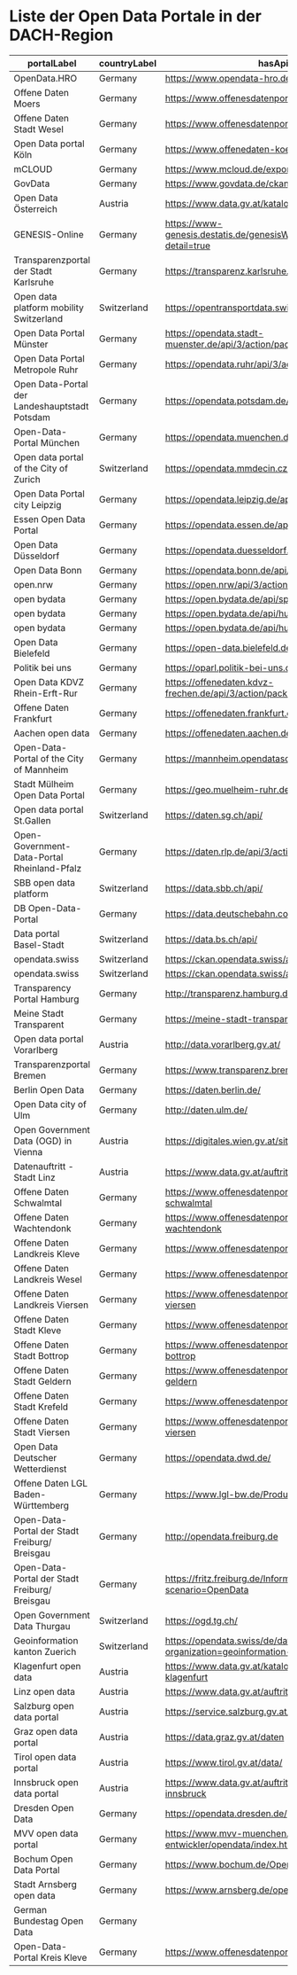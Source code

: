 # Liste der Open Data Portale in der DACH-Region

| **portalLabel** | **countryLabel** | **hasApiEndpoint** | **website** |
|---|---|---|---|
| OpenData.HRO | Germany | https://www.opendata-hro.de/api/3/action/package_list | https://www.opendata-hro.de/ |
| Offene Daten Moers | Germany | https://www.offenesdatenportal.de/api/3/action/package_list | https://www.offenesdatenportal.de/organization/moers |
| Offene Daten Stadt Wesel | Germany | https://www.offenesdatenportal.de/api/3/action/package_list | https://www.offenesdatenportal.de/organization/stadt-wesel |
| Open Data portal Köln | Germany | https://www.offenedaten-koeln.de/api/3/action/package_list | https://www.offenedaten-koeln.de/ |
| mCLOUD | Germany | https://www.mcloud.de/export/datasets | https://www.mcloud.de |
| GovData | Germany | https://www.govdata.de/ckan/api/3/ | https://www.govdata.de/ |
| Open Data Österreich | Austria | https://www.data.gv.at/katalog/api/3/action/package_list | https://www.data.gv.at/ |
| GENESIS-Online | Germany | https://www-genesis.destatis.de/genesisWS/rest/2020/application.wadl?detail=true | https://www-genesis.destatis.de/ |
| Transparenzportal der Stadt Karlsruhe | Germany | https://transparenz.karlsruhe.de/api/3/action/package_list | https://transparenz.karlsruhe.de/ |
| Open data platform mobility Switzerland | Switzerland | https://opentransportdata.swiss/api/3/ | https://opentransportdata.swiss |
| Open Data Portal Münster | Germany | https://opendata.stadt-muenster.de/api/3/action/package_list | https://opendata.stadt-muenster.de |
| Open Data Portal Metropole Ruhr | Germany | https://opendata.ruhr/api/3/action/package_list |  |
| Open Data-Portal der Landeshauptstadt Potsdam | Germany | https://opendata.potsdam.de/api/ | https://opendata.potsdam.de/pages/home/ |
| Open-Data-Portal München | Germany | https://opendata.muenchen.de/api/3/action/package_list | https://opendata.muenchen.de |
| Open data portal of the City of Zurich | Switzerland | https://opendata.mmdecin.cz/api/3/action/package_list | https://data.stadt-zuerich.ch/ |
| Open Data Portal city Leipzig | Germany | https://opendata.leipzig.de/api/3/action/package_list | https://opendata.leipzig.de/ |
| Essen Open Data Portal | Germany | https://opendata.essen.de/api/3/action/package_list | https://opendata.essen.de/ |
| Open Data Düsseldorf | Germany | https://opendata.duesseldorf.de/api/3/action/package_list | https://opendata.duesseldorf.de |
| Open Data Bonn | Germany | https://opendata.bonn.de/api/3/action/package_list | https://opendata.bonn.de/ |
| open.nrw | Germany | https://open.nrw/api/3/action/package_list | https://open.nrw/ |
| open bydata | Germany | https://open.bydata.de/api/sparql | https://open.bydata.de |
| open bydata | Germany | https://open.bydata.de/api/hub/search/ | https://open.bydata.de |
| open bydata | Germany | https://open.bydata.de/api/hub/repo/ | https://open.bydata.de |
| Open Data Bielefeld | Germany | https://open-data.bielefeld.de/api/3/action/package_list | https://open-data.bielefeld.de/ |
| Politik bei uns | Germany | https://oparl.politik-bei-uns.de/system | https://politik-bei-uns.de/ |
| Open Data KDVZ Rhein-Erft-Rur | Germany | https://offenedaten.kdvz-frechen.de/api/3/action/package_list | https://offenedaten.kdvz-frechen.de/ |
| Offene Daten Frankfurt | Germany | https://offenedaten.frankfurt.de/api/3/action/package_list | https://offenedaten.frankfurt.de/ |
| Aachen open data | Germany | https://offenedaten.aachen.de/api/3/action/package_list | https://offenedaten.aachen.de/ |
| Open-Data-Portal of the City of Mannheim | Germany | https://mannheim.opendatasoft.com/api/ | https://opendata.mannheim.de/ |
| Stadt Mülheim Open Data Portal | Germany | https://geo.muelheim-ruhr.de/api/3/action/package_list | https://geo.muelheim-ruhr.de/open-data/13819 |
| Open data portal St.Gallen | Switzerland | https://daten.sg.ch/api/ | https://daten.sg.ch |
| Open-Government-Data-Portal Rheinland-Pfalz | Germany | https://daten.rlp.de/api/3/action/package_list | https://daten.rlp.de/ |
| SBB open data platform | Switzerland | https://data.sbb.ch/api/ | https://data.sbb.ch |
| DB Open-Data-Portal | Germany | https://data.deutschebahn.com/api/3/action/package_list | https://data.deutschebahn.com/ |
| Data portal Basel-Stadt | Switzerland | https://data.bs.ch/api/ | https://data.bs.ch |
| opendata.swiss | Switzerland | https://ckan.opendata.swiss/api/3/action/package_list | https://opendata.swiss |
| opendata.swiss | Switzerland | https://ckan.opendata.swiss/api/3/action/package_list | https://opendata.swiss/en/ |
| Transparency Portal Hamburg | Germany | http://transparenz.hamburg.de/ |  |
| Meine Stadt Transparent | Germany | https://meine-stadt-transparent.de |  |
| Open data portal Vorarlberg | Austria | http://data.vorarlberg.gv.at/ |  |
| Transparenzportal Bremen | Germany | https://www.transparenz.bremen.de/ |  |
| Berlin Open Data | Germany | https://daten.berlin.de/ |  |
| Open Data city of Ulm | Germany | http://daten.ulm.de/ |  |
| Open Government Data (OGD) in Vienna | Austria | https://digitales.wien.gv.at/site/open-data/ |  |
| Datenauftritt - Stadt Linz | Austria | https://www.data.gv.at/auftritte/?organisation=stadt-linz |  |
| Offene Daten Schwalmtal | Germany | https://www.offenesdatenportal.de/organization/gemeinde-schwalmtal |  |
| Offene Daten Wachtendonk | Germany | https://www.offenesdatenportal.de/organization/gemeinde-wachtendonk |  |
| Offene Daten Landkreis Kleve | Germany | https://www.offenesdatenportal.de/organization/kreis-kleve |  |
| Offene Daten Landkreis Wesel | Germany | https://www.offenesdatenportal.de/organization/kreis-wesel |  |
| Offene Daten Landkreis Viersen | Germany | https://www.offenesdatenportal.de/organization/kreis-viersen |  |
| Offene Daten Stadt Kleve | Germany | https://www.offenesdatenportal.de/organization/stadt-kleve |  |
| Offene Daten Stadt Bottrop | Germany | https://www.offenesdatenportal.de/organization/stadt-bottrop |  |
| Offene Daten Stadt Geldern | Germany | https://www.offenesdatenportal.de/organization/stadt-geldern |  |
| Offene Daten Stadt Krefeld | Germany | https://www.offenesdatenportal.de/organization/krefeld |  |
| Offene Daten Stadt Viersen | Germany | https://www.offenesdatenportal.de/organization/stadt-viersen |  |
| Open Data Deutscher Wetterdienst | Germany | https://opendata.dwd.de/ |  |
| Offene Daten LGL Baden-Württemberg | Germany | https://www.lgl-bw.de/Produkte/Open-Data/ |  |
| Open-Data-Portal der Stadt Freiburg/ Breisgau | Germany | http://opendata.freiburg.de |  |
| Open-Data-Portal der Stadt Freiburg/ Breisgau | Germany | https://fritz.freiburg.de/Informationsportal/configurator?scenario=OpenData |  |
| Open Government Data Thurgau | Switzerland | https://ogd.tg.ch/ |  |
| Geoinformation kanton Zuerich | Switzerland | https://opendata.swiss/de/dataset?organization=geoinformation-kanton-zuerich |  |
| Klagenfurt open data | Austria | https://www.data.gv.at/katalog/organization/stadt-klagenfurt |  |
| Linz open data | Austria | https://www.data.gv.at/auftritte/?organisation=stadt-linz |  |
| Salzburg open data portal | Austria | https://service.salzburg.gv.at/ogd/client/ |  |
| Graz open data portal | Austria | https://data.graz.gv.at/daten |  |
| Tirol open data portal | Austria | https://www.tirol.gv.at/data/ |  |
| Innsbruck open data portal | Austria | https://www.data.gv.at/auftritte/?organisation=stadt-innsbruck |  |
| Dresden Open Data | Germany | https://opendata.dresden.de/ |  |
| MVV open data portal | Germany | https://www.mvv-muenchen.de/fahrplanauskunft/fuer-entwickler/opendata/index.html |  |
| Bochum Open Data Portal | Germany | https://www.bochum.de/Open-Data/Datensaetze |  |
| Stadt Arnsberg open data | Germany | https://www.arnsberg.de/open-data/ |  |
| German Bundestag Open Data | Germany |  |  |
| Open-Data-Portal Kreis Kleve | Germany | https://www.offenesdatenportal.de/organization/kreis-kleve |  |
